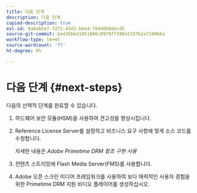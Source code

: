 ```yaml
---
title: 다음 단계
description: 다음 단계
copied-description: true
exl-id: 9a6ab5e7-7d72-43d3-bbe4-784d0b8ebcd5
source-git-commit: be43bbbd1051886c8979ff590a3197b2a7249b6a
workflow-type: tm+mt
source-wordcount: '77'
ht-degree: 0%

---
```


# 다음 단계 {#next-steps}

다음의 선택적 단계를 완료할 수 있습니다.
1. 하드웨어 보안 모듈(HSM)을 사용하여 견고성을 향상시킵니다.
1. Reference License Server를 설정하고 비즈니스 요구 사항에 맞게 소스 코드를 수정합니다.

   자세한 내용은 *Adobe Primetime DRM 참조 구현 사용*
1. 컨텐츠 스트리밍에 Flash Media Server(FMS)를 사용합니다.
1. Adobe 오픈 스크린 미디어 프레임워크를 사용하여 보다 매력적인 사용자 경험을 위한 Primetime DRM 지원 비디오 플레이어를 생성하십시오.
